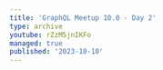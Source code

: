 ```yaml
---
title: 'GraphQL Meetup 10.0 - Day 2'
type: archive
youtube: rZzM5jnIKFo
managed: true
published: '2023-10-10'
---
```


